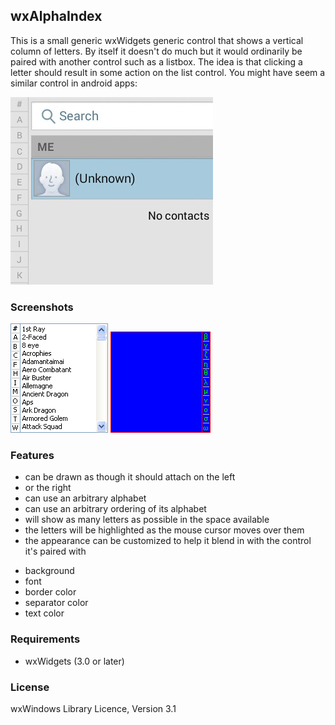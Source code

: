 ## wxAlphaIndex

This is a small generic wxWidgets generic control that shows a vertical column of letters.  By itself it doesn't do much but it would ordinarily be paired with another control such as a listbox.  The idea is that clicking a letter should result in some action on the list control.  You might have seem a similar control in android apps:

![Android example](https://github.com/NewPagodi/wxAlphaIndex/blob/master/docs/android.jpg "Android example") 

### Screenshots
![Listbox example](https://github.com/NewPagodi/wxAlphaIndex/blob/master/docs/list.png "Listbox example") 
![panel example](https://github.com/NewPagodi/wxAlphaIndex/blob/master/docs/panel.png "panel example")

### Features
* can be drawn as though it should attach on the left
* or the right
* can use an arbitrary alphabet
* can use an arbitrary ordering of its alphabet
* will show as many letters as possible in the space available
* the letters will be highlighted as the mouse cursor moves over them
* the appearance can be customized to help it blend in with the control it's paired with
 + background
 + font
 + border color
 + separator color
 + text color

### Requirements
* wxWidgets (3.0 or later)

### License
wxWindows Library Licence, Version 3.1


